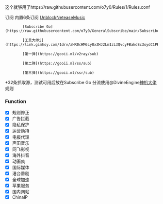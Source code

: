 这个就够用了https://raw.githubusercontent.com/o7y0/Rules/1/Rules.conf

  订阅
  内置6条订阅
            [UnblockNeteaseMusic](https://raw.githubusercontent.com/o7y0/GeneralSubscribe/main/UnblockNeteaseMusic/UnblockNeteaseMusic.txt)

            [Subscribe Go](https://raw.githubusercontent.com/o7y0/GeneralSubscribe/main/Subscribe%20Go)
            
            [工具大师i](https://link.gimhoy.com/1drv/aHR0cHM6Ly8xZHJ2Lm1zL3QvcyFBakdEc3oydC1PRFJnZ0ZuU1YtNi0xQk1NMW13P2U9MzdITlB4)
            
            [第一弹](https://gooii.ml/v2ray/sub)
            
            [第二弹](https://gooii.ml/ss/sub)
            
            [第三弹](https://gooii.ml/ssr/sub)
            
  +32条抓取源，测试可用后放在Subscribe Go
  分流使用@DivineEngine[神机大佬](https://github.com/DivineEngine/Profiles/tree/master)规则
### Function
- [x] 规则修正
- [x] 广告拦截
- [x] 隐私保护
- [x] 运营劫持
- [x] 电报代理
- [x] 声田音乐
- [x] 网飞影视
- [x] 海外抖音
- [x] 动画疯
- [x] 国际媒体
- [x] 港台番剧
- [x] 全球加速
- [x] 苹果服务
- [x] 国内网站
- [x] ChinaIP
